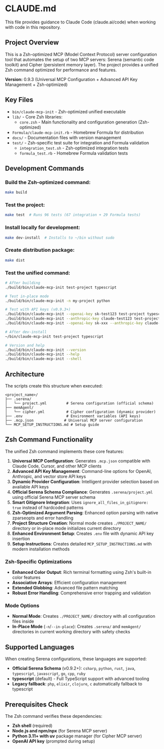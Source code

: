 # CLAUDE.md

This file provides guidance to Claude Code (claude.ai/code) when working with code in this repository.

## Project Overview

This is a Zsh-optimized MCP (Model Context Protocol) server configuration tool that automates the setup of two MCP servers: Serena (semantic code toolkit) and Cipher (persistent memory layer). The project provides a unified Zsh command optimized for performance and features.

**Version:** 0.9.3 (Universal MCP Configuration + Advanced API Key Management + Zsh-optimized)

## Key Files

- `bin/claude-mcp-init` - Zsh-optimized unified executable
- `lib/` - Core Zsh libraries:
  - `core.zsh` - Main functionality and configuration generation (Zsh-optimized)
- `Formula/claude-mcp-init.rb` - Homebrew Formula for distribution
- `docs/` - Documentation files with version management
- `test/` - Zsh-specific test suite for integration and Formula validation
  - `integration_test.sh` - Zsh-optimized integration tests
  - `formula_test.rb` - Homebrew Formula validation tests

## Development Commands

### Build the Zsh-optimized command:
```zsh
make build
```

### Test the project:
```zsh
make test  # Runs 96 tests (67 integration + 29 Formula tests)
```

### Install locally for development:
```zsh
make dev-install  # Installs to ~/bin without sudo
```

### Create distribution package:
```zsh
make dist
```

### Test the unified command:
```zsh
# After building
./build/bin/claude-mcp-init test-project typescript

# Test in-place mode
./build/bin/claude-mcp-init -n my-project python

# Test with API keys (v0.9.3+)
./build/bin/claude-mcp-init --openai-key sk-test123 test-project typescript
./build/bin/claude-mcp-init --anthropic-key claude-test123 test-project python
./build/bin/claude-mcp-init --openai-key sk-xxx --anthropic-key claude-xxx test-project rust

# After dev-install
~/bin/claude-mcp-init test-project typescript

# Version and help
./build/bin/claude-mcp-init --version
./build/bin/claude-mcp-init --help
./build/bin/claude-mcp-init --shell
```

## Architecture

The scripts create this structure when executed:
```
<project_name>/
├── .serena/
│   └── project.yml         # Serena configuration (official schema)
├── memAgent/
│   └── cipher.yml          # Cipher configuration (dynamic provider)
├── .env                    # Environment variables (API keys)
├── .mcp.json              # Universal MCP server configuration
└── MCP_SETUP_INSTRUCTIONS.md # Setup guide
```

## Zsh Command Functionality

The unified Zsh command implements these core features:
1. **Universal MCP Configuration**: Generates `.mcp.json` compatible with Claude Code, Cursor, and other MCP clients
2. **Advanced API Key Management**: Command-line options for OpenAI, Anthropic, and vector store API keys
3. **Dynamic Provider Configuration**: Intelligent provider selection based on available API keys  
4. **Official Serena Schema Compliance**: Generates `.serena/project.yml` using official Serena MCP server schema
5. **Smart Gitignore Integration**: Uses `ignore_all_files_in_gitignore: true` instead of hardcoded patterns
6. **Zsh-Optimized Argument Parsing**: Enhanced option parsing with native zparseopts and error handling
7. **Project Structure Creation**: Normal mode creates `./PROJECT_NAME/` directory or in-place mode initializes current directory
8. **Enhanced Environment Setup**: Creates `.env` file with dynamic API key insertion
9. **Setup Instructions**: Creates detailed `MCP_SETUP_INSTRUCTIONS.md` with modern installation methods

### Zsh-Specific Optimizations
- **Enhanced Color Output**: Rich terminal formatting using Zsh's built-in color features
- **Associative Arrays**: Efficient configuration management
- **Extended Globbing**: Advanced file pattern matching
- **Robust Error Handling**: Comprehensive error trapping and validation

### Mode Options
- **Normal Mode**: Creates `./PROJECT_NAME/` directory with all configuration files inside
- **In-Place Mode** (`-n`/`--in-place`): Creates `.serena/` and `memAgent/` directories in current working directory with safety checks

## Supported Languages

When creating Serena configurations, these languages are supported:
- **Official Serena Schema** (v0.9.2+): `csharp`, `python`, `rust`, `java`, `typescript`, `javascript`, `go`, `cpp`, `ruby`
- **typescript** (default) - Full TypeScript support with advanced tooling
- **Legacy fallback**: `php`, `elixir`, `clojure`, `c` automatically fallback to typescript

## Prerequisites Check

The Zsh command verifies these dependencies:
- **Zsh shell** (required)
- **Node.js and npm/npx** (for Serena MCP server)
- **Python 3.11+ with uv** package manager (for Cipher MCP server)
- **OpenAI API key** (prompted during setup)